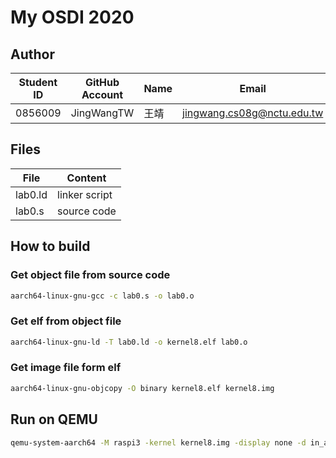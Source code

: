 # My OSDI 2020

## Author

| Student ID | GitHub Account | Name | Email                      |
| -----------| -------------- | ---- | -------------------------- |
| 0856009    | JingWangTW     | 王靖  | jingwang.cs08g@nctu.edu.tw |

## Files
| File          | Content      | 
| --------------| ------------ | 
| lab0.ld       | linker script|
| lab0.s        | source code  |

## How to build

### Get object file from source code
```bash
aarch64-linux-gnu-gcc -c lab0.s -o lab0.o
```

### Get elf from object file
```bash
aarch64-linux-gnu-ld -T lab0.ld -o kernel8.elf lab0.o
```

### Get image file form elf
```bash
aarch64-linux-gnu-objcopy -O binary kernel8.elf kernel8.img
```

## Run on QEMU
```bash
qemu-system-aarch64 -M raspi3 -kernel kernel8.img -display none -d in_asm
```
